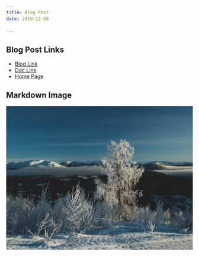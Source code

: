 ```yaml
---
title: Blog Post
date: 2019-12-30

---
```


## Blog Post Links

* [Blog Link](p2.md)
* [Doc Link](../docs/d1.md)
* [Home Page](/README.md)


## Markdown Image

![winter wonderland](winter.jpg "Winter in Norway. Foto: <a href='https://github.com/bep/'>bep</a>.")

